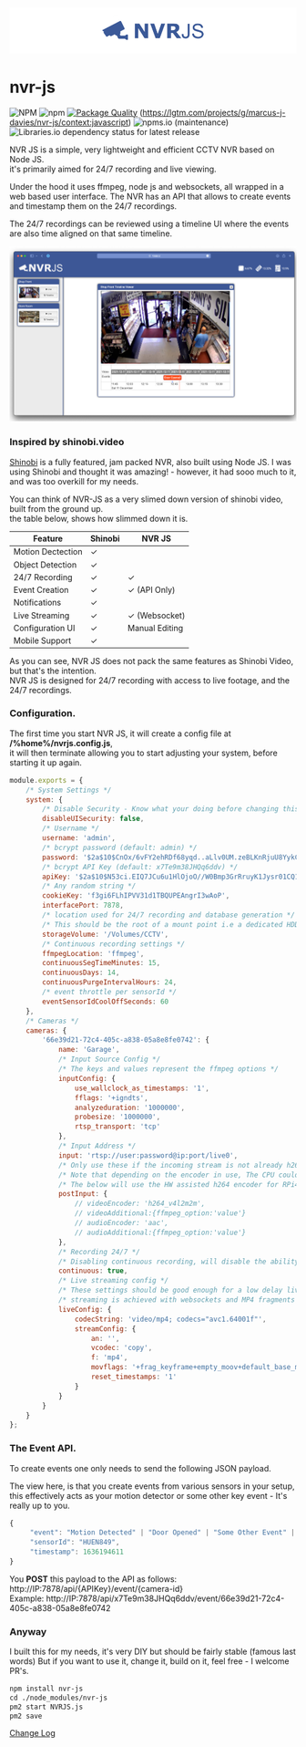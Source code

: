 ![Image](./readme.png)  

# nvr-js
![NPM](https://img.shields.io/npm/l/nvr-js)
![npm](https://img.shields.io/npm/v/nvr-js)
[![Package Quality](https://packagequality.com/badge/nvr-js.png)](https://packagequality.com/#?package=nvr-js)
(https://lgtm.com/projects/g/marcus-j-davies/nvr-js/context:javascript)
![npms.io (maintenance)](https://img.shields.io/npms-io/maintenance-score/nvr-js)
![Libraries.io dependency status for latest release](https://img.shields.io/librariesio/release/npm/nvr-js)

NVR JS is a simple, very lightweight and efficient CCTV NVR based on Node JS.  
it's primarily aimed for 24/7 recording and live viewing.

Under the hood it uses ffmpeg, node js and websockets, all wrapped in a web based user interface.
The NVR has an API that allows to create events and timestamp them on the 24/7 recordings.

The 24/7 recordings can be reviewed using a timeline UI where the events are also time aligned on that same timeline.

![Image](./demo.png) 

### Inspired by shinobi.video
[Shinobi](https://shinobi.video) is a fully featured, jam packed NVR, also built using Node JS.
I was using Shinobi and thought it was amazing! - however, it had sooo much to it, and was too overkill for my needs.

You can think of NVR-JS as a very slimed down version of shinobi video, built from the ground up.  
the table below, shows how slimmed down it is.

| Feature           | Shinobi | NVR JS              |
|-------------------|---------|---------------------|
| Motion Dectection | &check; |                     |
| Object Detection  | &check; |                     |
| 24/7 Recording    | &check; | &check;             |
| Event Creation    | &check; | &check; (API Only)  |
| Notifications     | &check; |                     |
| Live Streaming    | &check; | &check; (Websocket) |
| Configuration UI  | &check; | Manual Editing      |
| Mobile Support    | &check; |                     |

As you can see, NVR JS does not pack the same features as Shinobi Video, but that's the intention.  
NVR JS is designed for 24/7 recording with access to live footage, and the 24/7 recordings.

### Configuration.
The first time you start NVR JS, it will create a config file at **/%home%/nvrjs.config.js**,  
it will then terminate allowing you to start adjusting your system, before starting it up again.

```javascript
module.exports = {
	/* System Settings */
	system: {
		/* Disable Security - Know what your doing before changing this! */
		disableUISecurity: false,
		/* Username */
		username: 'admin',
		/* bcrypt password (default: admin) */
		password: '$2a$10$CnOx/6vFY2ehRDf68yqd..aLlv0UM.zeBLKnRjuU8YykCsC2Ap3iG',
		/* bcrypt API Key (default: x7Te9m38JHQq6ddv) */
		apiKey: '$2a$10$N53ci.EIQ7JCu6u1HlOjoO//W0Bmp3GrRruyK1Jysr01CQ1rDrVQK',
		/* Any random string */
		cookieKey: 'f3gi6FLhIPVV31d1TBQUPEAngrI3wAoP',
		interfacePort: 7878,
		/* location used for 24/7 recording and database generation */
		/* This should be the root of a mount point i.e a dedicated HDD for 24/7 recordings */
		storageVolume: '/Volumes/CCTV',
		/* Continuous recording settings */
		ffmpegLocation: 'ffmpeg',
		continuousSegTimeMinutes: 15,
		continuousDays: 14,
		continuousPurgeIntervalHours: 24,
		/* event throttle per sensorId */
		eventSensorIdCoolOffSeconds: 60
	},
	/* Cameras */
	cameras: {
		'66e39d21-72c4-405c-a838-05a8e8fe0742': {
			name: 'Garage',
			/* Input Source Config */
			/* The keys and values represent the ffmpeg options */
			inputConfig: {
				use_wallclock_as_timestamps: '1',
				fflags: '+igndts',
				analyzeduration: '1000000',
				probesize: '1000000',
				rtsp_transport: 'tcp'
			},
			/* Input Address */
			input: 'rtsp://user:password@ip:port/live0',
			/* Only use these if the incoming stream is not already h264/5 */
			/* Note that depending on the encoder in use, The CPU could be taxed */
			/* The below will use the HW assisted h264 encoder for RPi4 */
			postInput: {
				// videoEncoder: 'h264_v4l2m2m',
				// videoAdditional:{ffmpeg_option:'value'}
				// audioEncoder: 'aac',
				// audioAdditional:{ffmpeg_option:'value'}
			},
			/* Recording 24/7 */
			/* Disabling continuous recording, will disable the ability to create events */
			continuous: true,
			/* Live streaming config */
			/* These settings should be good enough for a low delay live stream, providing your camera produces h264 frames */
			/* streaming is achieved with websockets and MP4 fragments */
			liveConfig: {
				codecString: 'video/mp4; codecs="avc1.64001f"',
				streamConfig: {
					an: '',
					vcodec: 'copy',
					f: 'mp4',
					movflags: '+frag_keyframe+empty_moov+default_base_moof',
					reset_timestamps: '1'
				}
			}
		}
	}
};
```


### The Event API.
To create events one only needs to send the following JSON payload.

The view here, is that you create events from various sensors in your setup, this effectively acts as your motion detector
or some other key event - It's really up to you. 

```javascript
{
     "event": "Motion Detected" | "Door Opened" | "Some Other Event" | "Of Your Choice",
     "sensorId": "HUEN849",
     "timestamp": 1636194611
}
```

You **POST** this payload to the API as follows:  
http://IP:7878/api/{APIKey}/event/{camera-id}  
Example: http://IP:7878/api/x7Te9m38JHQq6ddv/event/66e39d21-72c4-405c-a838-05a8e8fe0742

### Anyway
I built this for my needs, it's very DIY but should be fairly stable (famous last words)
But if you want to use it, change it, build on it, feel free - I welcome PR's.

```
npm install nvr-js
cd ./node_modules/nvr-js
pm2 start NVRJS.js
pm2 save
```

[Change Log](./CHANGELOG.md)
